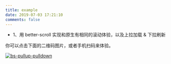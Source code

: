 ```yaml
---
title: example
date: 2019-07-03 17:21:10
comments: false
---
```


- 1、用 better-scroll 实现和原生有相同的滚动体验，以及上拉加载 & 下拉刷新

你可以点击下面的二维码图片，或者手机扫码来体验。

<a href="http://dreamingpoet.github.io/my-example/bs-pullup-pulldown" style="width: 100px">![bs-pullup-pulldown](/images/qr-bs-pullup-pulldown.png)</a>
